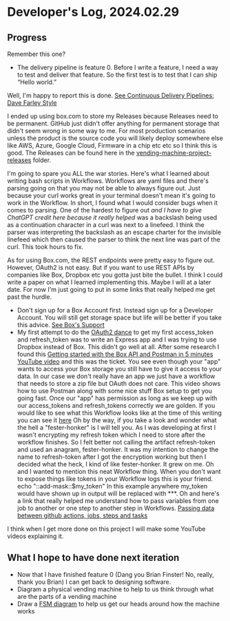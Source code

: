 # Developer's Log, 2024.02.29

## Progress

Remember this one?

* The delivery pipeline is feature 0. Before I write a feature, I need a way to test and deliver that feature. So the first test is to test that I can ship “Hello world.”

Well, I'm happy to report this is done. [See Continuous Delivery Pipelines: Dave Farley Style](https://woodyb.github.io/vending-machine-project/design/CD-Deployment-Pipelines.pdf)

I ended up using box.com to store my Releases because Releases need to be permanent. GitHub just didn't offer anything for permanent storage that didn't seem wrong in some way to me. For most production scenarios unless the product is the source code you will likely deploy somewhere else like AWS, Azure, Google Cloud, Firmware in a chip etc etc so I think this is good. The Releases can be found here in the [vending-machine-project-releases](https://app.box.com/s/rdff61foy8s2y3uoo4j0qbhijkt1er17/folder/250524193403) folder.

I'm going to spare you ALL the war stories. Here's what I learned about writing bash scripts in Workflows. Workflows are yaml files and there's parsing going on that you may not be able to always figure out. Just because your curl works great in your terminal doesn't mean it's going to work in the Workflow. In short, I found what I would consider bugs when it comes to parsing. One of the hardest to figure out _and I have to give ChatGPT credit here because it really helped_ was a backslash being used as a continuation character in a curl was next to a linefeed. I think the parser was interpreting the backslash as an escape charter for the invisible linefeed which then caused the parser to think the next line was part of the curl. This took hours to fix.

As for using Box.com, the REST endpoints were pretty easy to figure out. However, OAuth2 is not easy. But if you want to use REST APIs by companies like Box, Dropbox etc you gotta just bite the bullet. I think I could write a paper on what I learned implementing this. Maybe I will at a later date. For now I'm just going to put in some links that really helped me get past the hurdle.

* Don't sign up for a Box Account first. Instead sign up for a Developer Account. You will still
get storage space but life will be better if you take this advice. [See Box's Support](https://support.box.com/hc/en-us/articles/4636662134803-Creating-Your-Developer-Account)
* My first attempt to do the [OAuth2 dance](https://auth0.com/docs/get-started/authentication-and-authorization-flow/authorization-code-flow) to get my first access_token and refresh_token was to write an Express app and I was trying to use Dropbox instead of Box. This didn't go well at all. After some research I found this [Getting started with the Box API and Postman in 5 minutes YouTube video](https://www.youtube.com/watch?v=aEILZ_tukLg) and this was the ticket. You see even though your "app" wants to access your Box storage you still have to give it access to your data. In our case we don't really have an app we just have a workflow that needs to store a zip file but OAuth does not care. This video shows how to use Postman along with some nice stuff Box setup to get you going fast. Once our "app" has permission as long as we keep up with our access_tokens and refresh_tokens correctly
we are golden. If you would like to see what this Workflow looks like at the time of this writing you can see it [here](https://github.com/WoodyB/vending-machine-project/blob/rc-420/.github/workflows/create-release.yml) Oh by the way, if you take a look and wonder what the hell a "fester-honker" is I will tell you. As I was developing at first I wasn't encrypting my refresh token which I need to store after the workflow finishes. So I felt better not calling the
artifact refresh-token and used an anagram, fester-honker. It was my intention to change the name to refresh-token after I got the encryption working but then I decided what the heck, I kind of like fester-honker. It grew on me. Oh and I wanted to mention this neat Workflow thing. When you don't want to expose things like tokens in your Workflow logs this is your friend. echo "::add-mask::$my_token" In this example anywhere my_token would have shown up in output will be replaced with ***. Oh and here's a link that really helped me understand how to pass variables from one job to another or one step to another step in Workflows. [Passing data between github actions, jobs, steps and tasks](https://kymidd.medium.com/lets-do-devops-passing-data-between-github-actions-jobs-steps-and-tasks-and-make-matrixes-30ceaf2db9b6)

I think when I get more done on this project I will make some YouTube videos explaining it.

## What I hope to have done next iteration

* Now that I have finished feature 0 (Dang you Brian Finster! No, really, thank you Brian) I can get back to designing software.
* Diagram a physical vending machine to help to us think through what are the parts of a vending machine
* Draw a [FSM diagram](https://en.wikipedia.org/wiki/Finite-state_machine) to help us get our heads around how the machine works
